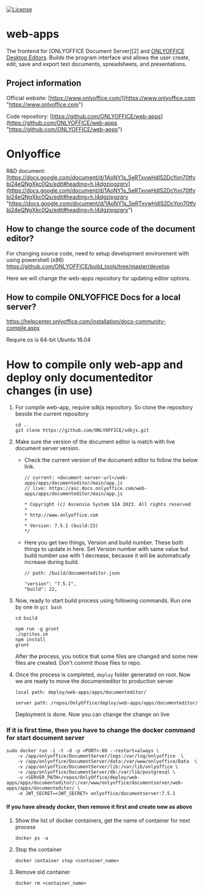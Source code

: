 [![License](https://img.shields.io/badge/License-GNU%20AGPL%20V3-green.svg?style=flat)](https://www.gnu.org/licenses/agpl-3.0.en.html)

# web-apps

The frontend for [ONLYOFFICE Document Server][2] and [ONLYOFFICE Desktop Editors](https://github.com/ONLYOFFICE/DesktopEditors). Builds the program interface and allows the user create, edit, save and export text documents, spreadsheets, and presentations.

## Project information

Official website: [https://www.onlyoffice.com/](https://www.onlyoffice.com "https://www.onlyoffice.com")

Code repository: [https://github.com/ONLYOFFICE/web-apps](https://github.com/ONLYOFFICE/web-apps "https://github.com/ONLYOFFICE/web-apps")

# Onlyoffice

R&D document: [https://docs.google.com/document/d/1AoNY1s_5eRTxvwHdlS2DcYon70tfvbj24eQNgXkc0Qs/edit#heading=h.l4dgzjogzgry](https://docs.google.com/document/d/1AoNY1s_5eRTxvwHdlS2DcYon70tfvbj24eQNgXkc0Qs/edit#heading=h.l4dgzjogzgry "https://docs.google.com/document/d/1AoNY1s_5eRTxvwHdlS2DcYon70tfvbj24eQNgXkc0Qs/edit#heading=h.l4dgzjogzgry")

## How to change the source code of the document editor?
For changing source code, need to setup development environment with using powershell (x86)
https://github.com/ONLYOFFICE/build_tools/tree/master/develop

Here we will change the web-apps repository for updating editor options. 

## How to compile ONLYOFFICE Docs for a local server?
https://helpcenter.onlyoffice.com/installation/docs-community-compile.aspx

Require os is 64-bit Ubuntu 16.04

# How to compile only web-app and deploy only documenteditor changes (in use)

1. For compile web-app, require sdkjs repository. So clone the repository beside the current repository

    ```
    cd ..
    git clone https://github.com/ONLYOFFICE/sdkjs.git
    ```

2. Make sure the version of the document editor is match with live document server version.

    - Check the current version of the document editor to follow the below link.
        ```
        // current: <document-server-url>/web-apps/apps/documenteditor/main/app.js
        // live: https://asc.docs.onlyoffice.com/web-apps/apps/documenteditor/main/app.js

        * Copyright (c) Ascensio System SIA 2023. All rights reserved
        *
        * http://www.onlyoffice.com 
        *
        * Version: 7.5.1 (build:23)
        */
        ```
    - Here you get two things, Version and build number. These both things to update in here. Set Version number with same value but build number use with 1 decrease, because it will be automatically increase during build.
        ```
        // path: /build/documenteditor.json

        "version": "7.5.1",
        "build": 22,
        ```

3. Now, ready to start build process using following commands. Run one by one in `git bash`

    ```
    cd build

    npm run -g grunt
    ./sprites.sh
    npm install
    grunt
    ```
    After the process, you notice that some files are changed and some new files are created. Don't commit those files to repo.

4. Once the process is completed, `deploy` folder generated on root. Now we are ready to move the documenteditor to production server
    ```
    local path: deploy/web-apps/apps/documenteditor/
        
    server path: /repos/OnlyOffice/deploy/web-apps/apps/documenteditor/
    ```
    Deployment is done. Now you can change the change on live


### If it is first time, then you have to change the docker command for start document server

```
sudo docker run -i -t -d -p <PORT>:80 --restart=always \
    -v /app/onlyoffice/DocumentServer/logs:/var/log/onlyoffice  \
    -v /app/onlyoffice/DocumentServer/data:/var/www/onlyoffice/Data  \
    -v /app/onlyoffice/DocumentServer/lib:/var/lib/onlyoffice \
    -v /app/onlyoffice/DocumentServer/db:/var/lib/postgresql \
    -v <SERVER_PATH>/repos/OnlyOffice/deploy/web-apps/apps/documenteditor/:/var/www/onlyoffice/documentserver/web-apps/apps/documenteditor/ \
    -e JWT_SECRET=<JWT_SECRET> onlyoffice/documentserver:7.5.1
```


#### If you have already docker, then remove it first and create new as above

1. Show the list of docker containers, get the name of container for next process
    ```
    docker ps -a
    ```
2. Stop the container
    ```
    docker container stop <container_name>
    ```
3. Remove old container
    ```
    docker rm <container_name>
    ```